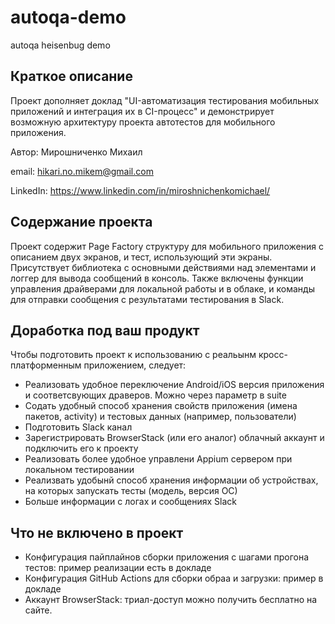 # autoqa-demo
autoqa heisenbug demo

## Краткое описание
Проект дополняет доклад "UI-автоматизация тестирования мобильных приложений и интеграция их в CI-процесс" и демонстрирует возможную архитектуру проекта автотестов для мобильного приложения.

Автор: Мирошниченко Михаил

email: hikari.no.mikem@gmail.com

LinkedIn: https://www.linkedin.com/in/miroshnichenkomichael/

## Содержание проекта
Проект содержит Page Factory структуру для мобильного приложения с описанием двух экранов, и тест, использующий эти экраны. Присутствует библиотека с основными действиями над элементами и логгер для вывода сообщений в консоль. Также включены функции управления драйверами для локальной работы и в облаке, и команды для отправки сообщения с результатами тестирования в Slack. 

## Доработка под ваш продукт
Чтобы подготовить проект к использованию с реальынм кросс-платформенным приложением, следует:
- Реализовать удобное переключение Android/iOS версия приложения и соответсвующих драверов. Можно через параметр в suite
- Содать удобный способ хранения свойств приложения (имена пакетов, activity) и тестовых данных (например, пользователи)
- Подготовить Slack канал
- Зарегистрировать BrowserStack (или его аналог) облачный аккаунт и подключить его к проекту
- Реализовать более удобное управлени Appium сервером при локальном тестировании
- Реализвать удобынй способ хранения информации об устройствах, на которых запускать тесты (модель, версия ОС)
- Больше информации с логах и сообщениях Slack

## Что не включено в проект
- Конфигурация пайплайнов сборки приложения с шагами прогона тестов: пример реализации есть в докладе
- Конфигурация GitHub Actions для сборки обраа и загрузки: пример в докладе
- Аккаунт BrowserStack: триал-доступ можно получить бесплатно на сайте.
